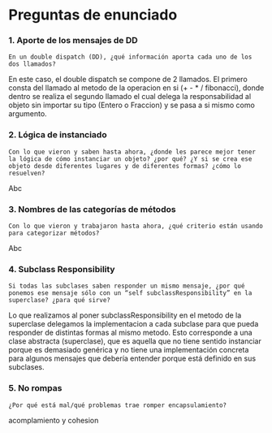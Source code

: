 # Preguntas de enunciado

### 1. Aporte de los mensajes de DD
    En un double dispatch (DD), ¿qué información aporta cada uno de los dos llamados?

En este caso, el double dispatch se compone de 2 llamados. El primero consta del llamado al metodo de la operacion en si (+ - * / fibonacci), donde dentro se realiza el segundo llamado el cual delega la responsabilidad al objeto sin importar su tipo (Entero o Fraccion) y se pasa a si mismo como argumento.

### 2. Lógica de instanciado
    Con lo que vieron y saben hasta ahora, ¿donde les parece mejor tener la lógica de cómo instanciar un objeto? ¿por qué? ¿Y si se crea ese objeto desde diferentes lugares y de diferentes formas? ¿cómo lo resuelven?

Abc

### 3. Nombres de las categorías de métodos
    Con lo que vieron y trabajaron hasta ahora, ¿qué criterio están usando para categorizar métodos?

Abc

### 4. Subclass Responsibility
    Si todas las subclases saben responder un mismo mensaje, ¿por qué ponemos ese mensaje sólo con un “self subclassResponsibility” en la superclase? ¿para qué sirve?

Lo que realizamos al poner subclassResponsibility en el metodo de la superclase delegamos la implementacion a cada subclase para que pueda responder de distintas formas al mismo metodo. Esto corresponde a una clase abstracta (superclase), que es aquella que no tiene sentido instanciar porque es demasiado genérica y no tiene una implementación concreta para algunos mensajes que debería entender porque está definido en sus subclases.

### 5. No rompas
    ¿Por qué está mal/qué problemas trae romper encapsulamiento?

acomplamiento y cohesion